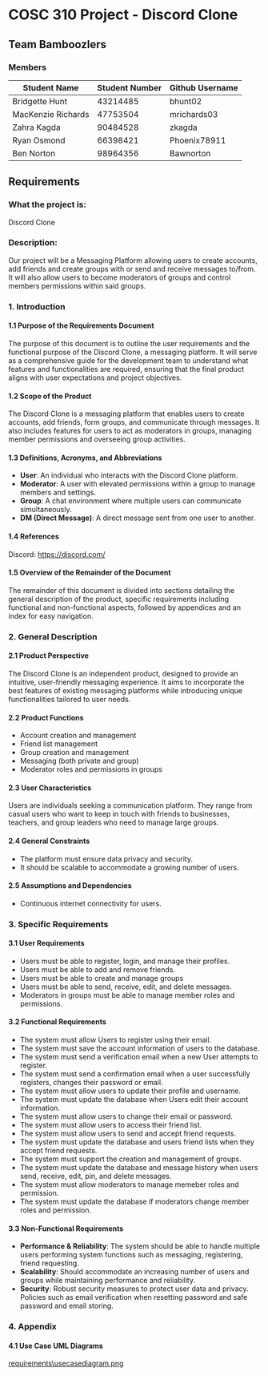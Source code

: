 # COSC 310 Project - Discord Clone

## Team Bamboozlers

### Members

| Student Name       | Student Number | Github Username |
|--------------------|----------------|-----------------|
| Bridgette Hunt     | 43214485       | bhunt02         |
| MacKenzie Richards | 47753504       | mrichards03     |
| Zahra Kagda        | 90484528       | zkagda          |
| Ryan Osmond        | 66398421       | Phoenix78911    |
| Ben Norton         | 98964356       | Bawnorton       |

## Requirements

### What the project is:

Discord Clone

### Description:

Our project will be a Messaging Platform allowing users to create accounts, add friends and create groups with or send and receive messages to/from. It will also allow users to become moderators of groups and control members permissions within said groups.

### 1. Introduction

#### 1.1 Purpose of the Requirements Document

The purpose of this document is to outline the user requirements and the functional purpose of the Discord Clone, a messaging platform. It will serve as a comprehensive guide for the development team to understand what features and functionalities are required, ensuring that the final product aligns with user expectations and project objectives.

#### 1.2 Scope of the Product

The Discord Clone is a messaging platform that enables users to create accounts, add friends, form groups, and communicate through messages. It also includes features for users to act as moderators in groups, managing member permissions and overseeing group activities.

#### 1.3 Definitions, Acronyms, and Abbreviations

-   **User**: An individual who interacts with the Discord Clone platform.
-   **Moderator**: A user with elevated permissions within a group to manage members and settings.
-   **Group**: A chat environment where multiple users can communicate simultaneously.
-   **DM (Direct Message)**: A direct message sent from one user to another.

#### 1.4 References

Discord: <https://discord.com/>

#### 1.5 Overview of the Remainder of the Document

The remainder of this document is divided into sections detailing the general description of the product, specific requirements including functional and non-functional aspects, followed by appendices and an index for easy navigation.

### 2. General Description

#### 2.1 Product Perspective

The Discord Clone is an independent product, designed to provide an intuitive, user-friendly messaging experience. It aims to incorporate the best features of existing messaging platforms while introducing unique functionalities tailored to user needs.

#### 2.2 Product Functions

-   Account creation and management
-   Friend list management
-   Group creation and management
-   Messaging (both private and group)
-   Moderator roles and permissions in groups

#### 2.3 User Characteristics

Users are individuals seeking a communication platform. They range from casual users who want to keep in touch with friends to businesses, teachers, and group leaders who need to manage large groups.

#### 2.4 General Constraints

-   The platform must ensure data privacy and security.
-   It should be scalable to accommodate a growing number of users.

#### 2.5 Assumptions and Dependencies

-   Continuous internet connectivity for users.

### 3. Specific Requirements

#### 3.1 User Requirements
-   Users must be able to register, login, and manage their profiles.
-   Users must be able to add and remove friends.
-   Users must be able to create and manage groups
-   Users must be able to send, receive, edit, and delete messages.
-   Moderators in groups must be able to manage member roles and permissions.

#### 3.2 Functional Requirements

-   The system must allow Users to register using their email.
-   The system must save the account information of users to the database.
-   The system must send a verification email when a new User attempts to register.
-   The system must send a confirmation email when a user successfully registers, changes their password or email.
-   The system must allow users to update their profile and username.
-   The system must update the database when Users edit their account information.
-   The system must allow users to change their email or password.
-   The system must allow users to access their friend list.
-   The system must allow users to send and accept friend requests.
-   The system must update the database and users friend lists when they accept friend requests.
-   The system must support the creation and management of groups.
-   The system must update the database and message history when users send, receive, edit, pin, and delete messages.
-   The system must allow moderators to manage memeber roles and permission.
-   The system must update the database if moderators change member roles and permission.

#### 3.3 Non-Functional Requirements

-   **Performance & Reliability**: The system should be able to handle multiple users performing system functions such as messaging, registering, friend requesting.
-   **Scalability**: Should accommodate an increasing number of users and groups while maintaining performance and reliability.
-   **Security**: Robust security measures to protect user data and privacy. Policies such as email verification when resetting password and safe password and email storing.

### 4. Appendix

#### 4.1 Use Case UML Diagrams

[requirements\\usecasediagram.png](requirements/usecasediagram.png)
